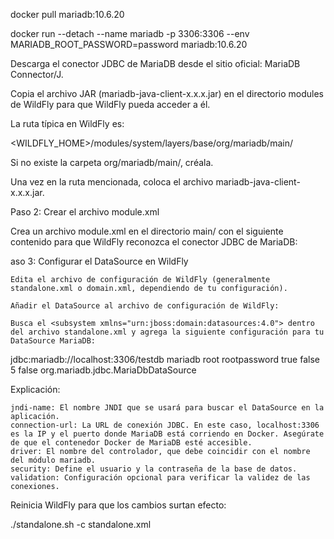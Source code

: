 docker pull mariadb:10.6.20

docker run --detach --name mariadb -p 3306:3306 --env MARIADB_ROOT_PASSWORD=password mariadb:10.6.20


Descarga el conector JDBC de MariaDB desde el sitio oficial: MariaDB Connector/J.

Copia el archivo JAR (mariadb-java-client-x.x.x.jar) en el directorio modules de WildFly para que WildFly pueda acceder a él.

La ruta típica en WildFly es:

<WILDFLY_HOME>/modules/system/layers/base/org/mariadb/main/

Si no existe la carpeta org/mariadb/main/, créala.

Una vez en la ruta mencionada, coloca el archivo mariadb-java-client-x.x.x.jar.


Paso 2: Crear el archivo module.xml

Crea un archivo module.xml en el directorio main/ con el siguiente contenido para que WildFly reconozca el conector JDBC de MariaDB:

<module xmlns="urn:jboss:module:1.1" name="org.mariadb">
    <resources>
        <resource-root path="mariadb-java-client-x.x.x.jar"/>
    </resources>
    <dependencies>
        <module name="javax.api"/>
        <module name="javax.transaction.api"/>
    </dependencies>
</module>


aso 3: Configurar el DataSource en WildFly

    Edita el archivo de configuración de WildFly (generalmente standalone.xml o domain.xml, dependiendo de tu configuración).

    Añadir el DataSource al archivo de configuración de WildFly:

    Busca el <subsystem xmlns="urn:jboss:domain:datasources:4.0"> dentro del archivo standalone.xml y agrega la siguiente configuración para tu DataSource MariaDB:

<datasources>
    <datasource jndi-name="java:/jdbc/MariaDBDS" pool-name="MariaDBPool" enabled="true" use-ccm="true">
        <connection-url>jdbc:mariadb://localhost:3306/testdb</connection-url>
        <driver>mariadb</driver>
        <security>
            <user-name>root</user-name>
            <password>rootpassword</password>
        </security>
        <validation>
            <valid-connection-checker class-name="org.mariadb.jdbc.MariaDbConnectionChecker"/>
            <validate-on-match>true</validate-on-match>
            <background-validation>false</background-validation>
        </validation>
        <timeout>
            <idle-timeout-minutes>5</idle-timeout-minutes>
            <set-tx-query-timeout>false</set-tx-query-timeout>
        </timeout>
    </datasource>
    <drivers>
        <driver name="mariadb" module="org.mariadb">
            <xa-datasource-class>org.mariadb.jdbc.MariaDbDataSource</xa-datasource-class>
        </driver>
    </drivers>
</datasources>

Explicación:

    jndi-name: El nombre JNDI que se usará para buscar el DataSource en la aplicación.
    connection-url: La URL de conexión JDBC. En este caso, localhost:3306 es la IP y el puerto donde MariaDB está corriendo en Docker. Asegúrate de que el contenedor Docker de MariaDB esté accesible.
    driver: El nombre del controlador, que debe coincidir con el nombre del módulo mariadb.
    security: Define el usuario y la contraseña de la base de datos.
    validation: Configuración opcional para verificar la validez de las conexiones.

Reinicia WildFly para que los cambios surtan efecto:

./standalone.sh -c standalone.xml